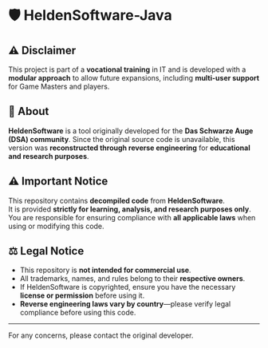 # 🛡️ HeldenSoftware-Java  

## ⚠️ Disclaimer  
This project is part of a **vocational training** in IT and is developed with a **modular approach** to allow future expansions, including **multi-user support** for Game Masters and players.  

## 📌 About  
**HeldenSoftware** is a tool originally developed for the **Das Schwarze Auge (DSA) community**. Since the original source code is unavailable, this version was **reconstructed through reverse engineering** for **educational and research purposes**. 

## ⚠️ Important Notice  
This repository contains **decompiled code** from **HeldenSoftware**.  
It is provided **strictly for learning, analysis, and research purposes only**.  
You are responsible for ensuring compliance with **all applicable laws** when using or modifying this code.  

## ⚖️ Legal Notice  
- This repository is **not intended for commercial use**.  
- All trademarks, names, and rules belong to their **respective owners**.  
- If HeldenSoftware is copyrighted, ensure you have the necessary **license or permission** before using it.  
- **Reverse engineering laws vary by country**—please verify legal compliance before using this code.  

---
For any concerns, please contact the original developer.
